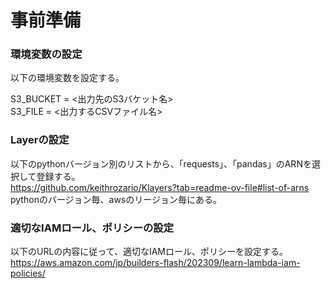 # 事前準備

###  環境変数の設定

以下の環境変数を設定する。

S3_BUCKET = <出力先のS3バケット名>  
S3_FILE = <出力するCSVファイル名>  

### Layerの設定

以下のpythonバージョン別のリストから、「requests」、「pandas」のARNを選択して登録する。  
https://github.com/keithrozario/Klayers?tab=readme-ov-file#list-of-arns  
pythonのバージョン毎、awsのリージョン毎にある。  

### 適切なIAMロール、ポリシーの設定

以下のURLの内容に従って、適切なIAMロール、ポリシーを設定する。  
https://aws.amazon.com/jp/builders-flash/202309/learn-lambda-iam-policies/
